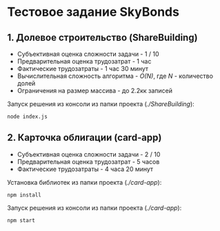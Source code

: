 # Тестовое задание SkyBonds

## 1. Долевое строительство (ShareBuilding)

* Субъективная оценка сложности задачи - 1 / 10
* Предварительная оценка трудозатрат - 1 час
* Фактические трудозатраты - 1 час 30 минут
* Вычислительная сложность алгоритма - _O(N)_, где _N_ - количество долей
* Ограничения на размер массива - до 2.2кк записей

Запуск решения из консоли из папки проекта (_./ShareBuilding_):
```
node index.js
```

## 2. Карточка облигации (card-app)

* Субъективная оценка сложности задачи - 2 / 10
* Предварительная оценка трудозатрат - 5 часов
* Фактические трудозатраты - 4 часа 20 минут

Установка библиотек из папки проекта (_./card-app_):
```
npm install
```

Запуск решения из консоли из папки проекта (_./card-app_):
```
npm start
```
